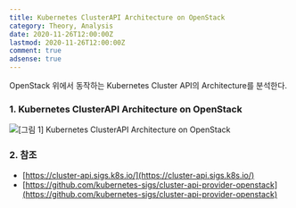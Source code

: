 ```yaml
---
title: Kubernetes ClusterAPI Architecture on OpenStack
category: Theory, Analysis
date: 2020-11-26T12:00:00Z
lastmod: 2020-11-26T12:00:00Z
comment: true
adsense: true
---
```


OpenStack 위에서 동작하는 Kubernetes Cluster API의 Architecture를 분석한다.

### 1. Kubernetes ClusterAPI Architecture on OpenStack

![[그림 1] Kubernetes ClusterAPI Architecture on OpenStack]({{site.baseurl}}/images/theory_analysis/Kubernetes_ClusterAPI_Architecture_OpenStack/Kubernetes_ClusterAPI_Architecture_OpenStack.PNG)

### 2. 참조

* [https://cluster-api.sigs.k8s.io/](https://cluster-api.sigs.k8s.io/)
* [https://github.com/kubernetes-sigs/cluster-api-provider-openstack](https://github.com/kubernetes-sigs/cluster-api-provider-openstack)